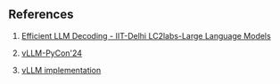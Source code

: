 




## References 

1. [Efficient LLM Decoding - IIT-Delhi LC2labs-Large Language Models](https://www.youtube.com/watch?v=Ry8Bv2otZV0&list=PLqGkIjcOyrGnjyBHl4GE2S9kX47X96FH-&index=27)

2. [vLLM-PyCon'24](https://www.youtube.com/watch?v=r9v_oGSPb4I&t=195s)

3. [vLLM implementation](https://github.com/MDK8888/vllmini/tree/main/vllmini)